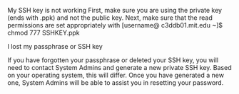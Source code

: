My SSH key is not working
First, make sure you are using the private key (ends with .ppk) and not the public key. 
Next, make sure that the read permissions are set appropriately with 
[username@ c3ddb01.mit.edu ~]$ chmod 777 SSHKEY.ppk

I lost my passphrase or SSH key

If you have forgotten your passphrase or deleted your SSH key, you will need to contact System Admins and generate a new private SSH key. Based on your operating system, this will differ. 
Once you have generated a new one, System Admins will be able to assist you in resetting your password. 

